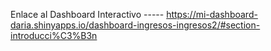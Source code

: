 Enlace al Dashboard Interactivo ----- https://mi-dashboard-daria.shinyapps.io/dashboard-ingresos-ingresos2/#section-introducci%C3%B3n
